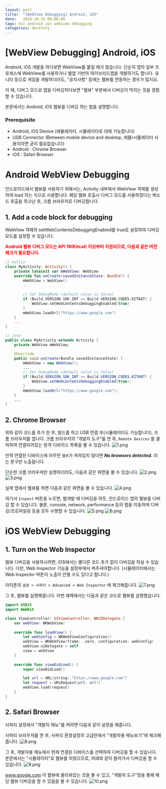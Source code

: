 ```yaml
---
layout: post
title:  "[WebView Debugging] Android, iOS"
date:   2018-10-25 09:00:00
tags: etc android ios webview debugging
categories: devstory
---
```


# [WebView Debugging] Android, iOS

Android, iOS 개발을 하다보면 WebView를 붙일 때가 많습니다. 단순히 앱의 일부 프로세스에 WebView를 사용하거나 웹앱 기반의 하이브리드앱을 개발하기도 합니다. 유니티 등으로 게임을 개발하더라도, "공지사항" 등에는 웹뷰를 연동하는 경우가 많지요.

이 때, 디버그 모드로 앱을 디버깅하다보면 "웹뷰" 부분에서 디버깅이 막히는 것을 경험 할 수 있습니다.

본문에서는 Android, iOS 웹뷰를 디버깅 하는 법을 설명합니다.


### Prerequisite
- Android, iOS Device (에뮬레이터, 시뮬레이터로 대체 가능합니다)
- USB Connector (Between mobile device and desktop, 에뮬/시뮬레이터 사용이라면 굳이 필요없습니다)
- Android : Chrome Browser
- iOS : Safari Browser


# Android WebView Debugging
안드로이드에서 웹뷰를 사용하기 위해서는, Activity 내부에서 WebView 객체를 생성하여 load 하는 식으로 사용합니다.
해당 웹뷰 호출시 디버그 모드를 사용하겠다는 메소드 호출을 하고난 후, 크롬 브라우저로 디버깅합니다.


## 1. Add a code block for debugging
WebView 객체의 setWebContentsDebuggingEnabled를 true로 설정하여 디버깅 모드를 설정할 수 있습니다.

<b style="color:red">Android 웹뷰 디버그 모드는 API 19(Kitcat) 이상부터 지원되므로, 다음과 같은 버전 체크가 필요합니다.</b>

```kotlin
// kotlin
class MyActivity: Activity() {
    private lateinit var mWebView: WebView
    override fun onCreate(savedInstanceState: Bundle?) {
        mWebView = WebView()
        ...
        
        // Set DebugMode (default value is false)
        if (Build.VERSION.SDK_INT >= Build.VERSION_CODES.KITKAT) {
            WebView.setWebContentsDebuggingEnabled(true)
        }
        mWebView.loadUrl("https://www.google.com")
    }
    ...
}
```

```java
// java
public class MyActivity extends Activity {
    private WebView mWebView;

    @Override 
    public void onCreate(Bundle savedInstanceState) {
        mWebView = new WebView();
        ...
        // Set DebugMode (default value is false)
        if (Build.VERSION.SDK_INT >= Build.VERSION_CODES.KITKAT) {
            WebView.setWebContentsDebuggingEnabled(true);
        }
        mWebView.loadUrl("https://www.google.com");
    }
    ...
}
```


## 2. Chrome Browser
위와 같이 코드를 추가 한 후, 빌드를 하고 USB 연결 후(시뮬레이터도 가능합니다), 크롬 브라우저를 엽니다. 크롬 브라우저의 "개발자 도구"를 연 후, `Remote Devices` 를 클릭하여 연결되어있는 원격 디바이스 목록을 볼 수 있습니다.
![1.png](/static/assets/img/posts/webviewdebugging/1.png)

만약 연결된 디바이스에 아무런 `웹뷰`가 켜져있지 않다면 ***No browsers detected.*** 라는 문구만 노출됩니다.

단순한 크롬 브라우져만 실행하더라도, 다음과 같은 화면을 볼 수 있습니다.
![2.png](/static/assets/img/posts/webviewdebugging/2.png)
![3.png](/static/assets/img/posts/webviewdebugging/3.png)


실제 앱에서 웹뷰를 켜면 다음과 같은 화면을 볼 수 있습니다.
![4.png](/static/assets/img/posts/webviewdebugging/4.png)

여기서 `Inspect` 버튼을 누르면, 웹개발 때 디버깅을 하듯, 안드로이드 앱의 웹뷰를 디버깅 할 수 있습니다. 물론, console, network, performance 등의 탭을 이동하며 디버깅/프로파일링 등을 모두 수행할 수 있습니다.
![5.png](/static/assets/img/posts/webviewdebugging/5.png)
![6.png](/static/assets/img/posts/webviewdebugging/6.png)




# iOS WebView Debugging
## 1. Turn on the Web Inspector
웹뷰 디버깅을 사용하시려면, iOS에서는 별다른 코드 추가 없이 디버깅을 하실 수 있습니다. 
다만, Web Inspector 기능을 설정부에서 켜주셔야합니다. (시뮬레이터에서는 Web Inspector 버튼이 노출이 안될 수도 있다고 합니다.)

아이폰의 `설정 > 사파리 > Advanced > Web Inspector` 에 체크해줍니다.
![7.png](/static/assets/img/posts/webviewdebugging/7.png)

그 후, 웹뷰를 실행해줍니다. 이번 예제에서는 다음과 같은 코드로 웹뷰를 실행했습니다.
```swift
import UIKit
import WebKit

class ViewController: UIViewController, WKUIDelegate {
    var webView: WKWebView!
    
    override func loadView() {
        let webConfig = WKWebViewConfiguration()
        webView = WKWebView(frame: .zero, configuration: webConfig)
        webView.uiDelegate = self
        view = webView
    }
    
    override func viewDidLoad() {
        super.viewDidLoad()

        let url = URL(string: "https://www.google.com")
        let request = URLRequest(url: url!)
        webView.load(request)
    }
}
```

## 2. Safari Browser
사파리 설정에서 "개발자 메뉴"를 켜려면 다음과 같이 설정을 해줍니다.

사파리 브라우저를 켠 후, 사파리 환경설정의 고급란에서 "개발자용 메뉴보기"에 체크해줍니다.
![8.png](/static/assets/img/posts/webviewdebugging/8.png)

그 후, 개발자용 메뉴에서 현재 연결된 디바이스를 선택하여 디버깅을 할 수 있습니다.
본문에서는 "시뮬레이터"로 웹뷰를 띄웠으므로, 아래와 같이 들어가서 디버깅을 할 수 있습니다.
![9.png](/static/assets/img/posts/webviewdebugging/9.png)

www.google.com 이 웹뷰에 올라와있는 것을 볼 수 있고, "개발자 도구"창을 통해 해당 웹뷰 디버깅을 할 수 있음을 볼 수 있습니다.
![10.png](/static/assets/img/posts/webviewdebugging/10.png)